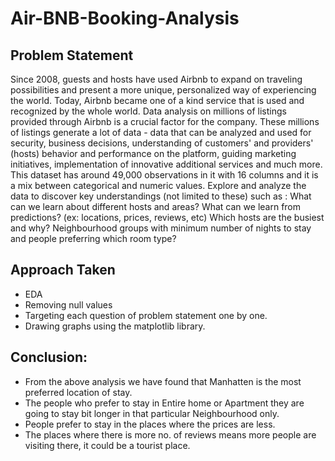 # Air-BNB-Booking-Analysis

## Problem Statement

Since 2008, guests and hosts have used Airbnb to expand on traveling possibilities and present a more unique, personalized way of experiencing the world. Today, Airbnb became one of a kind service that is used and recognized by the whole world. Data analysis on millions of listings provided through Airbnb is a crucial factor for the company. These millions of listings generate a lot of data - data that can be analyzed and used for security, business decisions, understanding of customers' and providers' (hosts) behavior and performance on the platform, guiding marketing initiatives, implementation of innovative additional services and much more. This dataset has around 49,000 observations in it with 16 columns and it is a mix between categorical and numeric values. Explore and analyze the data to discover key understandings (not limited to these) such as : What can we learn about different hosts and areas? What can we learn from predictions? (ex: locations, prices, reviews, etc) Which hosts are the busiest and why? Neighbourhood groups with minimum number of nights to stay and people preferring which room type?

## Approach Taken

- EDA
- Removing null values
- Targeting each question of problem statement one by one.
- Drawing graphs using the matplotlib library.

## Conclusion:

- From the above analysis we have found that Manhatten is the most preferred location of stay.
- The people who prefer to stay in Entire home or Apartment they are going to stay bit longer in that particular Neighbourhood only.
- People prefer to stay in the places where the prices are less.
- The places where there is more no. of reviews means more people are visiting there, it could be a tourist place.
